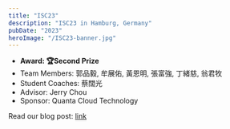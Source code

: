 ```yaml
---
title: "ISC23"
description: "ISC23 in Hamburg, Germany"
pubDate: "2023"
heroImage: "/ISC23-banner.jpg"
---
```


- **Award: 🏆Second Prize**
- Team Members: 郭品毅, 牟展佑, 黃恩明, 張富強, 丁緒慈, 翁君牧
- Student Coaches: 蔡闊光
- Advisor: Jerry Chou
- Sponsor: Quanta Cloud Technology

Read our blog post: [link](/blog/isc23)